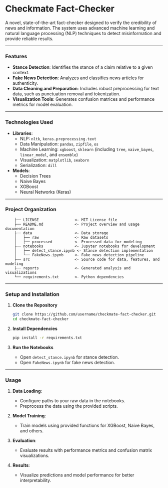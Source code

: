 # **Checkmate Fact-Checker**

A novel, state-of-the-art fact-checker designed to verify the credibility of news and information. The system uses advanced machine learning and natural language processing (NLP) techniques to detect misinformation and provide reliable results.

---

### **Features**
- **Stance Detection**: Identifies the stance of a claim relative to a given context.
- **Fake News Detection**: Analyzes and classifies news articles for authenticity.
- **Data Cleaning and Preparation**: Includes robust preprocessing for text data, such as punctuation removal and tokenization.
- **Visualization Tools**: Generates confusion matrices and performance metrics for model evaluation.

---

### **Technologies Used**
- **Libraries**:
  - NLP: `nltk`, `keras.preprocessing.text`
  - Data Manipulation: `pandas`, `zipfile`, `os`
  - Machine Learning: `xgboost`, `sklearn` (including `tree`, `naive_bayes`, `linear_model`, and `ensemble`)
  - Visualization: `matplotlib`, `seaborn`
  - Serialization: `dill`
- **Models**:
  - Decision Trees
  - Naive Bayes
  - XGBoost
  - Neural Networks (Keras)

---

### **Project Organization**
```
    ├── LICENSE                <- MIT License file
    ├── README.md              <- Project overview and usage documentation
    ├── data                   <- Data storage
    │   ├── raw                <- Raw datasets
    │   ├── processed          <- Processed data for modeling
    ├── notebooks              <- Jupyter notebooks for development
    │   ├── detect_stance.ipynb <- Stance detection implementation
    │   └── FakeNews.ipynb     <- Fake news detection pipeline
    ├── src                    <- Source code for data, features, and modeling
    ├── reports                <- Generated analysis and visualizations
    └── requirements.txt       <- Python dependencies
```

---

### **Setup and Installation**
1. **Clone the Repository**
   ```bash
   git clone https://github.com/username/checkmate-fact-checker.git
   cd checkmate-fact-checker
   ```

2. **Install Dependencies**
   ```bash
   pip install -r requirements.txt
   ```

3. **Run the Notebooks**
   - Open `detect_stance.ipynb` for stance detection.
   - Open `FakeNews.ipynb` for fake news detection.

---

### **Usage**
1. **Data Loading**:
   - Configure paths to your raw data in the notebooks.
   - Preprocess the data using the provided scripts.

2. **Model Training**:
   - Train models using provided functions for XGBoost, Naive Bayes, and others.

3. **Evaluation**:
   - Evaluate results with performance metrics and confusion matrix visualizations.

4. **Results**:
   - Visualize predictions and model performance for better interpretability.
